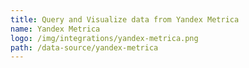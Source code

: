 ```yaml
---
title: Query and Visualize data from Yandex Metrica
name: Yandex Metrica
logo: /img/integrations/yandex-metrica.png
path: /data-source/yandex-metrica
---
```

